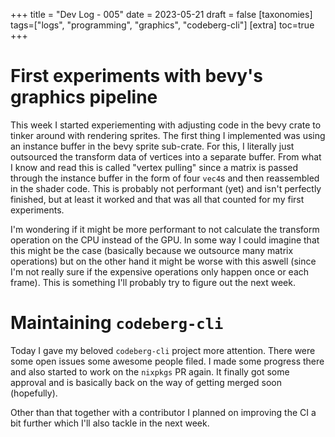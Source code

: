 +++
title = "Dev Log - 005"
date = 2023-05-21
draft = false
[taxonomies]
tags=["logs", "programming", "graphics", "codeberg-cli"]
[extra]
toc=true
+++

# First experiments with bevy's graphics pipeline

This week I started experiementing with adjusting code in the bevy crate to tinker around with rendering sprites. The first thing I implemented was using an instance buffer in the bevy sprite sub-crate. For this, I literally just outsourced the transform data of vertices into a separate buffer. From what I know and read this is called "vertex pulling" since a matrix is passed through the instance buffer in the form of four `vec4`s and then reassembled in the shader code. This is probably not performant (yet) and isn't perfectly finished, but at least it worked and that was all that counted for my first experiments. 

I'm wondering if it might be more performant to not calculate the transform operation on the CPU instead of the GPU. In some way I could imagine that this might be the case (basically because we outsource many matrix operations) but on the other hand it might be worse with this aswell (since I'm not really sure if the expensive operations only happen once or each frame). This is something I'll probably try to figure out the next week.

# Maintaining `codeberg-cli`

Today I gave my beloved `codeberg-cli` project more attention. There were some open issues some awesome people filed. I made some progress there and also started to work on the `nixpkgs` PR again. It finally got some approval and is basically back on the way of getting merged soon (hopefully).

Other than that together with a contributor I planned on improving the CI a bit further which I'll also tackle in the next week.
